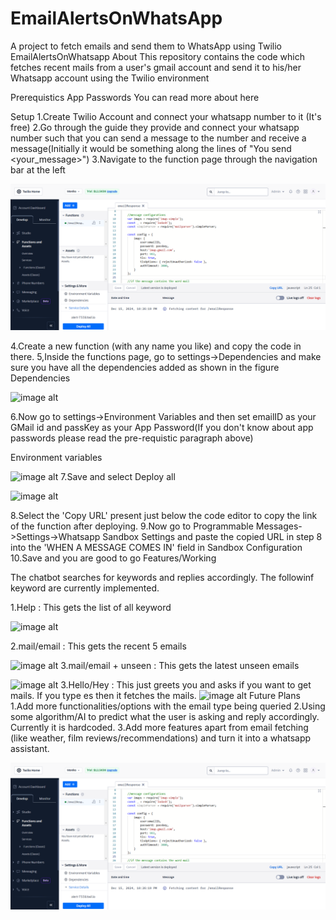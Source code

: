 # EmailAlertsOnWhatsApp
A project to fetch emails and send them to  WhatsApp using Twilio
EmailAlertsOnWhatsapp
About
This repository contains the code which fetches recent mails from a user's gmail account and send it to his/her Whatsapp account using the Twilio environment

Prerequistics
App Passwords
You can read more about here

Setup
  1.Create Twilio Account and connect your whatsapp number to it (It's free)
  2.Go through the guide they provide and connect your whatsapp number such that you can send a message to the number and receive a message(Initially it would be something along the lines of "You send <your_message>")
  3.Navigate to the function page through the navigation bar at the left
  
   ![image alt](https://github.com/Monika803-ops/EmailAlertsOnWhatsApp/blob/51f6939ac590b13727fd4654428c1e556ef2c45c/Screenshot%202024-12-15%20225226.png)
  
                     
    

4.Create a new function (with any name you like) and copy the code in there.
5,Inside the functions page, go to settings->Dependencies and make sure you have all the dependencies added as shown in the figure
Dependencies
                                              
 ![image alt]()


6.Now go to settings->Environment Variables and then set emailID as your GMail id and passKey as your App Password(If you don't know about app passwords please read the pre-requistic paragraph above)

   Environment variables
 
 ![image alt]()
7.Save and select Deploy all

 ![image alt]()
 
8.Select the 'Copy URL' present just below the code editor to copy the link of the function after deploying.
9.Now go to Programmable Messages->Settings->Whatsapp Sandbox Settings and paste the copied URL in step 8 into the 'WHEN A MESSAGE COMES IN' field in Sandbox Configuration
10.Save and you are good to go
Features/Working

The chatbot searches for keywords and replies accordingly. The followinf keyword are currently implemented.

1.Help : This gets the list of all keyword
 
 ![image alt]()

2.mail/email : This gets the recent 5 emails
 
 ![image alt]()
3.mail/email + unseen : This gets the latest  unseen emails
 

 ![image alt]()
3.Hello/Hey : This just greets you and asks if you want to get mails. If you type es then it fetches the mails.
  ![image alt]()
Future Plans
1.Add more functionalities/options with the email type being queried
2.Using some algorithm/AI to predict what the user is asking and reply accordingly. Currently it is hardcoded.
3.Add more features apart from email fetching (like weather, film reviews/recommendations) and turn it into a whatsapp assistant.

![image alt](https://github.com/Monika803-ops/EmailAlertsOnWhatsApp/blob/51f6939ac590b13727fd4654428c1e556ef2c45c/Screenshot%202024-12-15%20225226.png)
